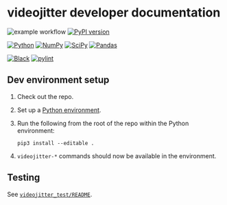 # videojitter developer documentation

![example workflow](https://github.com/dechamps/videojitter/actions/workflows/continuous-integration.yml/badge.svg)
[![PyPI version](https://badge.fury.io/py/videojitter.svg)](https://pypi.org/project/videojitter/)

[![Python](https://img.shields.io/badge/python-3670A0?style=for-the-badge&logo=python&logoColor=ffdd54)](https://www.python.org/)
[![NumPy](https://img.shields.io/badge/numpy-%23013243.svg?style=for-the-badge&logo=numpy&logoColor=white)](https://numpy.org/)
[![SciPy](https://img.shields.io/badge/SciPy-%230C55A5.svg?style=for-the-badge&logo=scipy&logoColor=%white)](https://scipy.org/)
[![Pandas](https://img.shields.io/badge/pandas-%23150458.svg?style=for-the-badge&logo=pandas&logoColor=white)](https://pandas.pydata.org/)

[![Black](https://img.shields.io/badge/code%20style-black-000000.svg)](https://github.com/psf/black)
[![pylint](https://img.shields.io/badge/linting-pylint-yellowgreen)](https://github.com/pylint-dev/pylint)

## Dev environment setup

1. Check out the repo.
2. Set up a [Python environment][].
3. Run the following from the root of the repo within the Python environment:

   ```shell
   pip3 install --editable .
   ```

4. `videojitter-*` commands should now be available in the environment.

## Testing

See [`videojitter_test/README`][].

[Python environment]: https://docs.python.org/3/tutorial/venv.html
[`videojitter_test/README`]: ../videojitter_test/README.md
